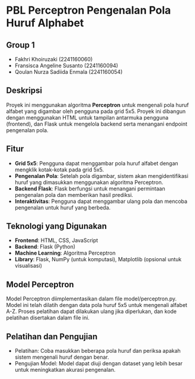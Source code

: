 # PBL Perceptron Pengenalan Pola Huruf Alphabet
## Group 1 
- Fakhri Khoiruzaki (2241160060)
- Fransisca Angeline Susanto (2241160094)
- Qoulan Nurza Sadiida Enmala (2241160054)

## Deskripsi 
Proyek ini menggunakan algoritma **Perceptron** untuk mengenali pola huruf alfabet yang digambar oleh pengguna pada grid 5x5. Proyek ini dibangun dengan menggunakan HTML untuk tampilan antarmuka pengguna (frontend), dan Flask untuk mengelola backend serta menangani endpoint pengenalan pola.

## Fitur

- **Grid 5x5**: Pengguna dapat menggambar pola huruf alfabet dengan mengklik kotak-kotak pada grid 5x5.
- **Pengenalan Pola**: Setelah pola digambar, sistem akan mengidentifikasi huruf yang dimasukkan menggunakan algoritma Perceptron.
- **Backend Flask**: Flask berfungsi untuk menangani permintaan pengenalan pola dan memberikan hasil prediksi.
- **Interaktivitas**: Pengguna dapat menggambar ulang pola dan mencoba pengenalan untuk huruf yang berbeda.

## Teknologi yang Digunakan

- **Frontend**: HTML, CSS, JavaScript
- **Backend**: Flask (Python)
- **Machine Learning**: Algoritma Perceptron
- **Library**: Flask, NumPy (untuk komputasi), Matplotlib (opsional untuk visualisasi)


## Model Perceptron
Model Perceptron diimplementasikan dalam file model/perceptron.py. Model ini telah dilatih dengan data pola huruf 5x5 untuk mengenali alfabet A-Z. Proses pelatihan dapat dilakukan ulang jika diperlukan, dan kode pelatihan disertakan dalam file ini.

## Pelatihan dan Pengujian  
- Pelatihan: Coba masukkan beberapa pola huruf dan periksa apakah sistem mengenali huruf dengan benar.
- Pengujian Model: Model dapat diuji dengan dataset yang lebih besar untuk meningkatkan akurasi pengenalan.
